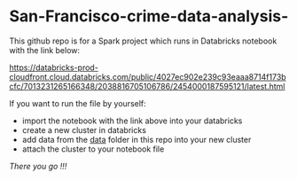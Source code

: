 # San-Francisco-crime-data-analysis-

This github repo is for a Spark project which runs in Databricks notebook with the link below:

https://databricks-prod-cloudfront.cloud.databricks.com/public/4027ec902e239c93eaaa8714f173bcfc/7013231265166348/2038816705106786/2454000187595121/latest.html

If you want to run the file by yourself:
- import the notebook with the link above into your databricks
- create a new cluster in databricks 
- add data from the [data]() folder in this repo into your new cluster 
- attach the cluster to your notebook file

*There you go !!!*
